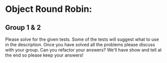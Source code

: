 # Object Round Robin:

## Group 1 & 2

Please solve for the given tests. Some of the tests will suggest what to use in the description. Once you have solved all the problems please discuss with your group. Can you refactor your answers? We'll have show and tell at the end so please keep your answers!
